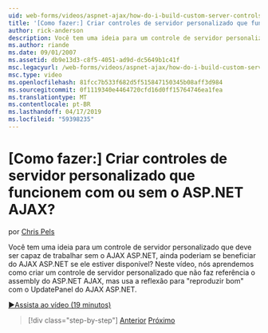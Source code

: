 ```yaml
---
uid: web-forms/videos/aspnet-ajax/how-do-i-build-custom-server-controls-that-work-with-or-without-aspnet-ajax
title: '[Como fazer:] Criar controles de servidor personalizado que funcionem com ou sem o ASP.NET AJAX? | Microsoft Docs'
author: rick-anderson
description: Você tem uma ideia para um controle de servidor personalizado que deve ser capaz de trabalhar sem o AJAX ASP.NET, ainda poderiam se beneficiar do AJAX ASP.NET se ele estiver disponível...
ms.author: riande
ms.date: 09/01/2007
ms.assetid: db9e13d3-c8f5-4051-ad9d-dc5649b1c41f
msc.legacyurl: /web-forms/videos/aspnet-ajax/how-do-i-build-custom-server-controls-that-work-with-or-without-aspnet-ajax
msc.type: video
ms.openlocfilehash: 81fcc7b533f682d5f515847150345b08aff3d984
ms.sourcegitcommit: 0f1119340e4464720cfd16d0ff15764746ea1fea
ms.translationtype: MT
ms.contentlocale: pt-BR
ms.lasthandoff: 04/17/2019
ms.locfileid: "59398235"
---
```

# <a name="how-do-i-build-custom-server-controls-that-work-with-or-without-aspnet-ajax"></a>[Como fazer:] Criar controles de servidor personalizado que funcionem com ou sem o ASP.NET AJAX?

por [Chris Pels](https://twitter.com/chrispels)

Você tem uma ideia para um controle de servidor personalizado que deve ser capaz de trabalhar sem o AJAX ASP.NET, ainda poderiam se beneficiar do AJAX ASP.NET se ele estiver disponível? Neste vídeo, nós aprendemos como criar um controle de servidor personalizado que não faz referência o assembly do ASP.NET AJAX, mas usa a reflexão para "reproduzir bom" com o UpdatePanel do AJAX ASP.NET.

[&#9654;Assista ao vídeo (19 minutos)](https://channel9.msdn.com/Blogs/ASP-NET-Site-Videos/how-do-i-build-custom-server-controls-that-work-with-or-without-aspnet-ajax)

> [!div class="step-by-step"]
> [Anterior](how-do-i-create-an-aspnet-ajax-extender-from-scratch.md)
> [Próximo](how-do-i-associate-ajax-client-behavior-with-an-aspnet-server-control.md)
